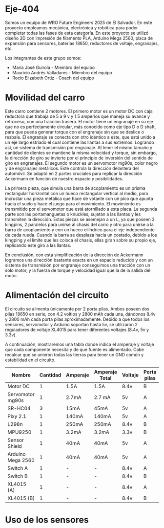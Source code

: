 # Eje-404
Somos un equipo de WRO Future Engineers 2025 de El Salvador. En este proyecto empleamos mecánica, electrónica y robótica para poder completar todas las fases de esta categoría. En este proyecto se utilizó diseño 3D con impresión de filamento PLA, Arduino Mega 2560, placa de expansión para sensores, baterías 18650, reductores de voltaje, engranajes, etc.


Los integrantes de este grupo somos:

- María José Guirola         - Miembro del equipo
- Mauricio Andrés Valladares - Miembro del equipo
- Rocío Elizabeth Ortiz      - Coach del equipo


# Movilidad del carro 
Este carro contiene 2 motores. El primero motor es un motor DC con caja reductora que trabaja de 5 a 9 v y 1.5 amperios que maneja su avance y retroceso, con una tracción trasera. El motor tiene un engranaje en su eje que no es perfectamente circular, más conocido como eje tipo D o D shaft, para que pueda generar torque con el engranaje sin que se deslice o resbale. El engranaje se conecta con otro idéntico a este, que está unido a un eje largo estriado el cual contiene las llantas a sus extremos. Logrando así, un sistema de transmisión por engranaje. Al tener el mismo tamaño y cantidad de dientes se mantiene la misma velocidad y torque, sin embargo, la dirección de giro se invierte por el principio de inversión del sentido de giro en engranajes. El segundo motor es un servomotor mg90s, color negro y de engranajes metálicos. Este controla la dirección delantera del automóvil. Se adaptó en 2 partes cruciales para replicar la dirección Ackermann en función de nuestro espacio y posibilidades.

La primera pieza, que simula una barra de acoplamiento es un prisma rectangular horizontal con un hueco rectangular vertical al medio, para incrustar una pieza metálica que hace de votante con un pico que apunta hacia el suelo y hace el juego para el movimiento. El movimiento es transmitido por el servomotor que está atornillado a esta placa.
La segunda parte son las portamanguetas o knuckles, sujetan a las llantas y les transmiten la dirección. Estas piezas se asemejan a un L, ya que poseen 3 kingpins, 2 paralelos para unirse al chasis del carro y otro para unirse a la barra de acoplamiento y con un hueco cilíndrico para el eje independiente de cada rueda. Cuando la barra se desplaza hacia un costado, debido a los kingping y el límite que les coloca el chasis, ellas giran sobre su propio eje, replicando este giro a las llantas.


En conclusión, con esta simplificación de la dirección de Ackermann logramos una dirección bastante exacta en un espacio reducido y con un sistema de transmisión por engranaje conseguimos una tracción con un solo motor, y la fuerza de torque y velocidad igual que la de la salida del motor.


# Alimentación del circuito
El circuito se alimenta únicamente por 2 porta pilas. Ambos poseen dos pilas 18650 en serie, con 4.2 voltios y 2800 mAh cada una, dándonos 8.4v y 2800 mAh cada porta pilas aproximadamente. Debido a que todos los sensores, servomotor y Arduino soportan hasta 5v, se utilizaron 2 reguladores de voltaje XL4015 para tener diferentes voltajes (8.4v, 5v y 3.3v).


A continuación, mostraremos una tabla donde indica el amperaje y voltaje que cada componente necesita y de que fuente es alimentado. Cabe recalcar que se unieron todas las tierras para tener un GND común y estabilidad en el circuito.

| Nombre   | Cantidad | Amperaje  | Amperaje Total  | Voltaje  | Porta pilas |
|---|---|---|---|---|---|
|Motor DC  | 1  | 1.5A  | 1.5A  | 8.4v  | B  |
|Servomotor mg90s   | 1  | 2.7mA  | 2.7 mA  | 5v  | A  |
|SR-HC04  | 3  | 15mA  | 45mA  | 5v  | A  |
|Pixy 2.1  | 1  | 140mA  | 140mA  | 5v  | A  |
|L298n  | 1  | 250mA  | 250mA  | 8.4v  | B  |
|MPU9250  | 1  | 3.2mA  | 3.2mA  | 3.3v  | B  |
|Sensor Shield  | 1  | 40mA  | 40mA  | 5v  | A  |
|Arduino Mega 2560  | 1  | 40mA  | 40mA  | 5v  | A  |
|Switch A  | 1  | -  | -  | 8.4v  | A  |
|Switch B  | 1  | -  | -  | 8.4v  | B  |
|XL4015 (A)  | 1  | -  | -  | 8.4v  | A  |
|XL4015 (B)  | 1  | -  | -  | 8.4v  | B  |


# Uso de los sensores

